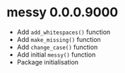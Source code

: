 # messy 0.0.0.9000

* Add `add_whitespaces()` function
* Add `make_missing()` function
* Add `change_case()` function
* Add initial `messy()` function
* Package initialisation


